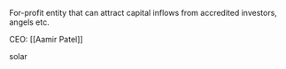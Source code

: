 

For-profit entity that can attract capital inflows from accredited investors, angels etc.

CEO: [[Aamir Patel]]

solar
